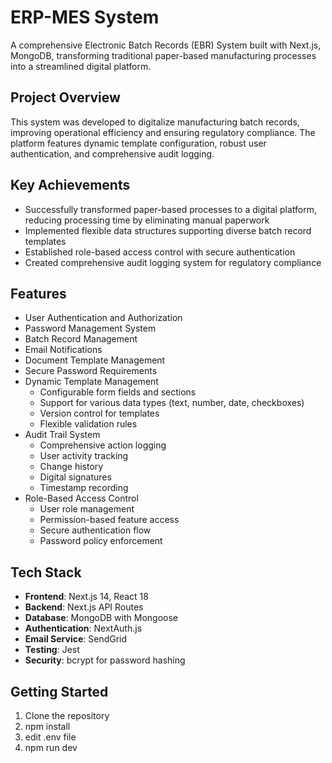 # ERP-MES System

A comprehensive Electronic Batch Records (EBR) System built with Next.js, MongoDB, transforming traditional paper-based manufacturing processes into a streamlined digital platform.

## Project Overview

This system was developed to digitalize manufacturing batch records, improving operational efficiency and ensuring regulatory compliance. The platform features dynamic template configuration, robust user authentication, and comprehensive audit logging.

## Key Achievements

- Successfully transformed paper-based processes to a digital platform, reducing processing time by eliminating manual paperwork
- Implemented flexible data structures supporting diverse batch record templates
- Established role-based access control with secure authentication
- Created comprehensive audit logging system for regulatory compliance

## Features

- User Authentication and Authorization
- Password Management System
- Batch Record Management
- Email Notifications
- Document Template Management
- Secure Password Requirements
- Dynamic Template Management
  - Configurable form fields and sections
  - Support for various data types (text, number, date, checkboxes)
  - Version control for templates
  - Flexible validation rules
- Audit Trail System
  - Comprehensive action logging
  - User activity tracking
  - Change history
  - Digital signatures
  - Timestamp recording
- Role-Based Access Control
  - User role management
  - Permission-based feature access
  - Secure authentication flow
  - Password policy enforcement

## Tech Stack

- **Frontend**: Next.js 14, React 18
- **Backend**: Next.js API Routes
- **Database**: MongoDB with Mongoose
- **Authentication**: NextAuth.js
- **Email Service**: SendGrid
- **Testing**: Jest
- **Security**: bcrypt for password hashing

## Getting Started

1. Clone the repository
2. npm install
3. edit .env file
3. npm run dev
